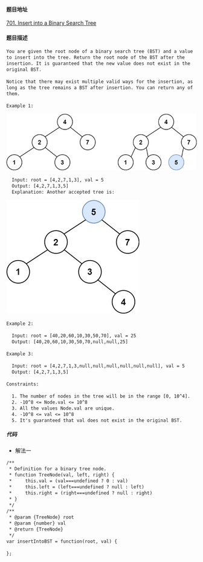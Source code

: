 #### 题目地址
[701. Insert into a Binary Search Tree](https://leetcode.com/problems/insert-into-a-binary-search-tree/)
#### 题目描述
```
You are given the root node of a binary search tree (BST) and a value to insert into the tree. Return the root node of the BST after the insertion. It is guaranteed that the new value does not exist in the original BST.

Notice that there may exist multiple valid ways for the insertion, as long as the tree remains a BST after insertion. You can return any of them.

Example 1:
```
![1](../../assets/tree/2020-12-12/1.jpg)
```
  Input: root = [4,2,7,1,3], val = 5
  Output: [4,2,7,1,3,5]
  Explanation: Another accepted tree is:
```
![1](../../assets/tree/2020-12-12/2.jpg)
```
Example 2:

  Input: root = [40,20,60,10,30,50,70], val = 25
  Output: [40,20,60,10,30,50,70,null,null,25]

Example 3:

  Input: root = [4,2,7,1,3,null,null,null,null,null,null], val = 5
  Output: [4,2,7,1,3,5]

Constraints:

  1. The number of nodes in the tree will be in the range [0, 10^4].
  2. -10^8 <= Node.val <= 10^8
  3. All the values Node.val are unique.
  4. -10^8 <= val <= 10^8
  5. It's guaranteed that val does not exist in the original BST.
```
##### 代码

- 解法一
```
/**
 * Definition for a binary tree node.
 * function TreeNode(val, left, right) {
 *     this.val = (val===undefined ? 0 : val)
 *     this.left = (left===undefined ? null : left)
 *     this.right = (right===undefined ? null : right)
 * }
 */
/**
 * @param {TreeNode} root
 * @param {number} val
 * @return {TreeNode}
 */
var insertIntoBST = function(root, val) {
    
};
```
